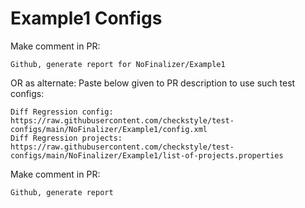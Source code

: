 # Example1 Configs
Make comment in PR:
```
Github, generate report for NoFinalizer/Example1
```
OR as alternate:
Paste below given to PR description to use such test configs:
```
Diff Regression config: https://raw.githubusercontent.com/checkstyle/test-configs/main/NoFinalizer/Example1/config.xml
Diff Regression projects: https://raw.githubusercontent.com/checkstyle/test-configs/main/NoFinalizer/Example1/list-of-projects.properties
```
Make comment in PR:
```
Github, generate report
```
